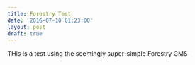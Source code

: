 ```yaml
---
title: Forestry Test
date: '2016-07-10 01:23:00'
layout: post
draft: true
---
```

THis is a test using the seemingly super-simple Forestry CMS